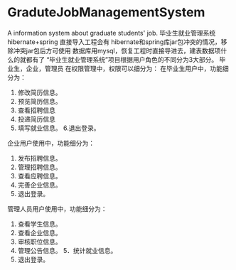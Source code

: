 # GraduteJobManagementSystem
A information system about graduate students' job.
毕业生就业管理系统 hibernate+spring
直接导入工程会有 hibernate和spring库jar包冲突的情况，移除冲突jar包后方可使用
数据库用mysql，恢复工程时直接导进去，建表数据项什么的就都有了
“毕业生就业管理系统”项目根据用户角色的不同分为3大部分。
毕业生，企业，管理员
在权限管理中，权限可以细分为：
在毕业生用户中，功能细分为：
1. 修改简历信息。
2. 预览简历信息。
3. 查看招聘信息
4. 投递简历信息
5. 填写就业信息。
6.退出登录。

企业用户使用中，功能细分为：
1. 发布招聘信息。
2. 管理招聘信息。
3. 查看应聘信息。
4. 完善企业信息。
5. 退出登录。

管理人员用户使用中，功能细分为：
1. 查看学生信息。
2. 查看企业信息。
3. 审核职位信息。
4. 管理公告信息。
5．统计就业信息。
6. 退出登录。



